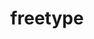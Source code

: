 ---
title: "freetype"
layout: cache
categories: [package, develop]
meta: {"versions": ["2.10.2", "2.11.1", "2.13.2", "2.6.1"], "compilers": ["apple-clang@=15.0.0", "gcc@=11.1.0", "gcc@=11.4.0", "gcc@=7.3.1", "gcc@=7.5.0", "gcc@=9.4.0", "oneapi@=2024.0.0"], "oss": ["amzn2", "ubuntu18.04", "ubuntu20.04", "ubuntu22.04", "ventura"], "platforms": ["darwin", "linux"], "targets": ["aarch64", "neoverse_n1", "neoverse_v1", "neoverse_v2", "ppc64le", "x86_64_v3"], "stacks": ["aws-isc", "aws-isc-aarch64", "data-vis-sdk", "e4s", "e4s-neoverse-v2", "e4s-neoverse_v1", "e4s-oneapi", "e4s-power", "e4s-rocm-external", "ml-darwin-aarch64-mps", "ml-linux-x86_64-cpu", "ml-linux-x86_64-cuda", "ml-linux-x86_64-rocm", "radiuss", "root"], "num_specs": 24, "num_specs_by_stack": {"e4s-rocm-external": 3, "ml-linux-x86_64-rocm": 1, "ml-linux-x86_64-cpu": 1, "e4s": 3, "root": 24, "ml-linux-x86_64-cuda": 1, "e4s-neoverse_v1": 3, "e4s-power": 3, "data-vis-sdk": 3, "e4s-oneapi": 1, "ml-darwin-aarch64-mps": 1, "e4s-neoverse-v2": 3, "aws-isc-aarch64": 4, "aws-isc": 2, "radiuss": 1}}
spec_details: [{"hash": "giy527lhnojgtgzqjfz5rwtjharkdf44", "compiler": "gcc@=11.4.0", "versions": ["2.6.1"], "os": "ubuntu22.04", "platform": "linux", "target": "x86_64_v3", "variants": ["build_system=autotools", "+pic", "+shared"], "stacks": ["e4s-rocm-external", "ml-linux-x86_64-rocm", "ml-linux-x86_64-cpu", "e4s", "root", "ml-linux-x86_64-cuda"], "size": "-", "tarball": "https://binaries.spack.io/develop/build_cache/linux-ubuntu22.04-x86_64_v3/gcc-11.4.0/freetype-2.6.1/linux-ubuntu22.04-x86_64_v3-gcc-11.4.0-freetype-2.6.1-giy527lhnojgtgzqjfz5rwtjharkdf44.spack"}, {"hash": "ssgdksaqfsbzlglclq4p6vsixltmpyyd", "compiler": "gcc@=11.4.0", "versions": ["2.6.1"], "os": "ubuntu22.04", "platform": "linux", "target": "neoverse_v1", "variants": ["build_system=autotools", "+pic", "+shared"], "stacks": ["root", "e4s-neoverse_v1"], "size": "-", "tarball": "https://binaries.spack.io/develop/build_cache/linux-ubuntu22.04-neoverse_v1/gcc-11.4.0/freetype-2.6.1/linux-ubuntu22.04-neoverse_v1-gcc-11.4.0-freetype-2.6.1-ssgdksaqfsbzlglclq4p6vsixltmpyyd.spack"}, {"hash": "gs3foublhircninbet267plqjwm5b2yl", "compiler": "gcc@=9.4.0", "versions": ["2.6.1"], "os": "ubuntu20.04", "platform": "linux", "target": "ppc64le", "variants": ["build_system=autotools", "+pic", "+shared"], "stacks": ["root", "e4s-power"], "size": "-", "tarball": "https://binaries.spack.io/develop/build_cache/linux-ubuntu20.04-ppc64le/gcc-9.4.0/freetype-2.6.1/linux-ubuntu20.04-ppc64le-gcc-9.4.0-freetype-2.6.1-gs3foublhircninbet267plqjwm5b2yl.spack"}, {"hash": "dixyekrzcokemhytqihxv7hptas3kv45", "compiler": "gcc@=11.1.0", "versions": ["2.6.1"], "os": "ubuntu20.04", "platform": "linux", "target": "x86_64_v3", "variants": ["build_system=autotools", "+pic", "+shared"], "stacks": ["root", "data-vis-sdk"], "size": "-", "tarball": "https://binaries.spack.io/develop/build_cache/linux-ubuntu20.04-x86_64_v3/gcc-11.1.0/freetype-2.6.1/linux-ubuntu20.04-x86_64_v3-gcc-11.1.0-freetype-2.6.1-dixyekrzcokemhytqihxv7hptas3kv45.spack"}, {"hash": "bunlcn63ryqwwiuszc4s4uecmodtla5a", "compiler": "oneapi@=2024.0.0", "versions": ["2.6.1"], "os": "ubuntu22.04", "platform": "linux", "target": "x86_64_v3", "variants": ["build_system=autotools", "+pic", "+shared"], "stacks": ["root", "e4s-oneapi"], "size": "-", "tarball": "https://binaries.spack.io/develop/build_cache/linux-ubuntu22.04-x86_64_v3/oneapi-2024.0.0/freetype-2.6.1/linux-ubuntu22.04-x86_64_v3-oneapi-2024.0.0-freetype-2.6.1-bunlcn63ryqwwiuszc4s4uecmodtla5a.spack"}, {"hash": "ysiltmgnwocfb5wbgodd7jpddzoo2uj6", "compiler": "apple-clang@=15.0.0", "versions": ["2.6.1"], "os": "ventura", "platform": "darwin", "target": "aarch64", "variants": ["build_system=autotools", "+pic", "+shared"], "stacks": ["root", "ml-darwin-aarch64-mps"], "size": "-", "tarball": "https://binaries.spack.io/develop/build_cache/darwin-ventura-aarch64/apple-clang-15.0.0/freetype-2.6.1/darwin-ventura-aarch64-apple-clang-15.0.0-freetype-2.6.1-ysiltmgnwocfb5wbgodd7jpddzoo2uj6.spack"}, {"hash": "c2xbpluxeyxw4hixxrauifmpqhvpj2cx", "compiler": "gcc@=11.4.0", "versions": ["2.6.1"], "os": "ubuntu22.04", "platform": "linux", "target": "neoverse_v2", "variants": ["build_system=autotools", "+pic", "+shared"], "stacks": ["root", "e4s-neoverse-v2"], "size": "-", "tarball": "https://binaries.spack.io/develop/build_cache/linux-ubuntu22.04-neoverse_v2/gcc-11.4.0/freetype-2.6.1/linux-ubuntu22.04-neoverse_v2-gcc-11.4.0-freetype-2.6.1-c2xbpluxeyxw4hixxrauifmpqhvpj2cx.spack"}, {"hash": "qhpicthiavybcz44kglc27a2t34znt2g", "compiler": "gcc@=11.1.0", "versions": ["2.6.1"], "os": "ubuntu20.04", "platform": "linux", "target": "x86_64_v3", "variants": ["build_system=autotools", "+pic", "+shared"], "stacks": ["root", "data-vis-sdk"], "size": "-", "tarball": "https://binaries.spack.io/develop/build_cache/linux-ubuntu20.04-x86_64_v3/gcc-11.1.0/freetype-2.6.1/linux-ubuntu20.04-x86_64_v3-gcc-11.1.0-freetype-2.6.1-qhpicthiavybcz44kglc27a2t34znt2g.spack"}, {"hash": "cannfkobfipmgnrfvpaxvngqipakec75", "compiler": "gcc@=11.4.0", "versions": ["2.11.1"], "os": "ubuntu22.04", "platform": "linux", "target": "neoverse_v1", "variants": ["build_system=autotools", "+pic", "+shared"], "stacks": ["root", "e4s-neoverse_v1"], "size": "-", "tarball": "https://binaries.spack.io/develop/build_cache/linux-ubuntu22.04-neoverse_v1/gcc-11.4.0/freetype-2.11.1/linux-ubuntu22.04-neoverse_v1-gcc-11.4.0-freetype-2.11.1-cannfkobfipmgnrfvpaxvngqipakec75.spack"}, {"hash": "otaqq4dpqbcapvykw5ukwrwaw7kv2y2f", "compiler": "gcc@=7.3.1", "versions": ["2.11.1"], "os": "amzn2", "platform": "linux", "target": "aarch64", "variants": ["build_system=autotools", "+pic", "+shared"], "stacks": ["root", "aws-isc-aarch64"], "size": "-", "tarball": "https://binaries.spack.io/develop/build_cache/linux-amzn2-aarch64/gcc-7.3.1/freetype-2.11.1/linux-amzn2-aarch64-gcc-7.3.1-freetype-2.11.1-otaqq4dpqbcapvykw5ukwrwaw7kv2y2f.spack"}, {"hash": "wzmzv7b7n2d7ddeakyjvbwlwlnzlofxn", "compiler": "gcc@=11.4.0", "versions": ["2.11.1"], "os": "ubuntu22.04", "platform": "linux", "target": "x86_64_v3", "variants": ["build_system=autotools", "+pic", "+shared"], "stacks": ["root", "e4s-rocm-external", "e4s"], "size": "-", "tarball": "https://binaries.spack.io/develop/build_cache/linux-ubuntu22.04-x86_64_v3/gcc-11.4.0/freetype-2.11.1/linux-ubuntu22.04-x86_64_v3-gcc-11.4.0-freetype-2.11.1-wzmzv7b7n2d7ddeakyjvbwlwlnzlofxn.spack"}, {"hash": "sgflfwr7vxolnbyvjsobgpdzadnvj4yy", "compiler": "gcc@=11.1.0", "versions": ["2.10.2"], "os": "ubuntu20.04", "platform": "linux", "target": "x86_64_v3", "variants": ["build_system=autotools", "+pic", "+shared"], "stacks": ["root", "data-vis-sdk"], "size": "-", "tarball": "https://binaries.spack.io/develop/build_cache/linux-ubuntu20.04-x86_64_v3/gcc-11.1.0/freetype-2.10.2/linux-ubuntu20.04-x86_64_v3-gcc-11.1.0-freetype-2.10.2-sgflfwr7vxolnbyvjsobgpdzadnvj4yy.spack"}, {"hash": "pz2ltietndu35crkmpzjprhstc3vkj2q", "compiler": "gcc@=11.4.0", "versions": ["2.13.2"], "os": "ubuntu22.04", "platform": "linux", "target": "x86_64_v3", "variants": ["build_system=autotools", "+pic", "+shared"], "stacks": ["root", "e4s-rocm-external", "e4s"], "size": "-", "tarball": "https://binaries.spack.io/develop/build_cache/linux-ubuntu22.04-x86_64_v3/gcc-11.4.0/freetype-2.13.2/linux-ubuntu22.04-x86_64_v3-gcc-11.4.0-freetype-2.13.2-pz2ltietndu35crkmpzjprhstc3vkj2q.spack"}, {"hash": "csorjszrtjzypcrkutqs27cdm3t3zc4n", "compiler": "gcc@=7.3.1", "versions": ["2.11.1"], "os": "amzn2", "platform": "linux", "target": "x86_64_v3", "variants": ["build_system=autotools", "+pic", "+shared"], "stacks": ["root", "aws-isc"], "size": "-", "tarball": "https://binaries.spack.io/develop/build_cache/linux-amzn2-x86_64_v3/gcc-7.3.1/freetype-2.11.1/linux-amzn2-x86_64_v3-gcc-7.3.1-freetype-2.11.1-csorjszrtjzypcrkutqs27cdm3t3zc4n.spack"}, {"hash": "c26u5gdjbx7lg2wpce5ibu7loi6npivv", "compiler": "gcc@=11.4.0", "versions": ["2.11.1"], "os": "ubuntu22.04", "platform": "linux", "target": "neoverse_v2", "variants": ["build_system=autotools", "+pic", "+shared"], "stacks": ["root", "e4s-neoverse-v2"], "size": "-", "tarball": "https://binaries.spack.io/develop/build_cache/linux-ubuntu22.04-neoverse_v2/gcc-11.4.0/freetype-2.11.1/linux-ubuntu22.04-neoverse_v2-gcc-11.4.0-freetype-2.11.1-c26u5gdjbx7lg2wpce5ibu7loi6npivv.spack"}, {"hash": "ajlboxukxbirc3j3aufm4dccdygpb6b4", "compiler": "gcc@=11.4.0", "versions": ["2.13.2"], "os": "ubuntu22.04", "platform": "linux", "target": "neoverse_v2", "variants": ["build_system=autotools", "+pic", "+shared"], "stacks": ["root", "e4s-neoverse-v2"], "size": "-", "tarball": "https://binaries.spack.io/develop/build_cache/linux-ubuntu22.04-neoverse_v2/gcc-11.4.0/freetype-2.13.2/linux-ubuntu22.04-neoverse_v2-gcc-11.4.0-freetype-2.13.2-ajlboxukxbirc3j3aufm4dccdygpb6b4.spack"}, {"hash": "7uvuabxhglyvfp57kx4mcxcgvkhdo3o2", "compiler": "gcc@=7.3.1", "versions": ["2.13.2"], "os": "amzn2", "platform": "linux", "target": "x86_64_v3", "variants": ["build_system=autotools", "+pic", "+shared"], "stacks": ["root", "aws-isc"], "size": "-", "tarball": "https://binaries.spack.io/develop/build_cache/linux-amzn2-x86_64_v3/gcc-7.3.1/freetype-2.13.2/linux-amzn2-x86_64_v3-gcc-7.3.1-freetype-2.13.2-7uvuabxhglyvfp57kx4mcxcgvkhdo3o2.spack"}, {"hash": "dwifd3m55r7gdae3fji26kntnmdwv67u", "compiler": "gcc@=9.4.0", "versions": ["2.11.1"], "os": "ubuntu20.04", "platform": "linux", "target": "ppc64le", "variants": ["build_system=autotools", "+pic", "+shared"], "stacks": ["root", "e4s-power"], "size": "-", "tarball": "https://binaries.spack.io/develop/build_cache/linux-ubuntu20.04-ppc64le/gcc-9.4.0/freetype-2.11.1/linux-ubuntu20.04-ppc64le-gcc-9.4.0-freetype-2.11.1-dwifd3m55r7gdae3fji26kntnmdwv67u.spack"}, {"hash": "2jojx3b62si745zegt7ysx6x7ropr4no", "compiler": "gcc@=7.5.0", "versions": ["2.6.1"], "os": "ubuntu18.04", "platform": "linux", "target": "x86_64_v3", "variants": ["build_system=autotools", "+pic", "+shared"], "stacks": ["root", "radiuss"], "size": "-", "tarball": "https://binaries.spack.io/develop/build_cache/linux-ubuntu18.04-x86_64_v3/gcc-7.5.0/freetype-2.6.1/linux-ubuntu18.04-x86_64_v3-gcc-7.5.0-freetype-2.6.1-2jojx3b62si745zegt7ysx6x7ropr4no.spack"}, {"hash": "cm2bou3p7q7wfnkzi6l5ehzxmk7q3mzl", "compiler": "gcc@=7.3.1", "versions": ["2.11.1"], "os": "amzn2", "platform": "linux", "target": "neoverse_n1", "variants": ["build_system=autotools", "+pic", "+shared"], "stacks": ["root", "aws-isc-aarch64"], "size": "-", "tarball": "https://binaries.spack.io/develop/build_cache/linux-amzn2-neoverse_n1/gcc-7.3.1/freetype-2.11.1/linux-amzn2-neoverse_n1-gcc-7.3.1-freetype-2.11.1-cm2bou3p7q7wfnkzi6l5ehzxmk7q3mzl.spack"}, {"hash": "q6pr3aztubgzal4mf5emxapmv6blx7dh", "compiler": "gcc@=7.3.1", "versions": ["2.13.2"], "os": "amzn2", "platform": "linux", "target": "aarch64", "variants": ["build_system=autotools", "+pic", "+shared"], "stacks": ["root", "aws-isc-aarch64"], "size": "-", "tarball": "https://binaries.spack.io/develop/build_cache/linux-amzn2-aarch64/gcc-7.3.1/freetype-2.13.2/linux-amzn2-aarch64-gcc-7.3.1-freetype-2.13.2-q6pr3aztubgzal4mf5emxapmv6blx7dh.spack"}, {"hash": "eok5hx5ryjf3l5knachn5nq554ucpopj", "compiler": "gcc@=9.4.0", "versions": ["2.13.2"], "os": "ubuntu20.04", "platform": "linux", "target": "ppc64le", "variants": ["build_system=autotools", "+pic", "+shared"], "stacks": ["root", "e4s-power"], "size": "-", "tarball": "https://binaries.spack.io/develop/build_cache/linux-ubuntu20.04-ppc64le/gcc-9.4.0/freetype-2.13.2/linux-ubuntu20.04-ppc64le-gcc-9.4.0-freetype-2.13.2-eok5hx5ryjf3l5knachn5nq554ucpopj.spack"}, {"hash": "bopfw3angvogqkefvukqoaex7ey3ts6i", "compiler": "gcc@=11.4.0", "versions": ["2.13.2"], "os": "ubuntu22.04", "platform": "linux", "target": "neoverse_v1", "variants": ["build_system=autotools", "+pic", "+shared"], "stacks": ["root", "e4s-neoverse_v1"], "size": "-", "tarball": "https://binaries.spack.io/develop/build_cache/linux-ubuntu22.04-neoverse_v1/gcc-11.4.0/freetype-2.13.2/linux-ubuntu22.04-neoverse_v1-gcc-11.4.0-freetype-2.13.2-bopfw3angvogqkefvukqoaex7ey3ts6i.spack"}, {"hash": "4pay7k5vviraqqtv5mv5h7ulxy33u22l", "compiler": "gcc@=7.3.1", "versions": ["2.13.2"], "os": "amzn2", "platform": "linux", "target": "neoverse_n1", "variants": ["build_system=autotools", "+pic", "+shared"], "stacks": ["root", "aws-isc-aarch64"], "size": "-", "tarball": "https://binaries.spack.io/develop/build_cache/linux-amzn2-neoverse_n1/gcc-7.3.1/freetype-2.13.2/linux-amzn2-neoverse_n1-gcc-7.3.1-freetype-2.13.2-4pay7k5vviraqqtv5mv5h7ulxy33u22l.spack"}]
---